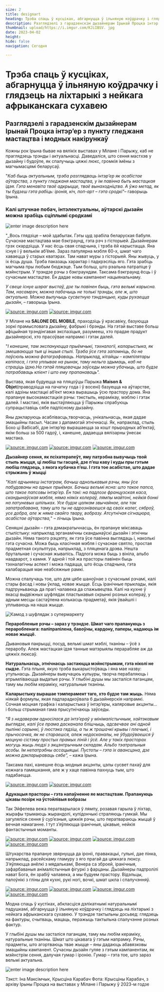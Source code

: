```yaml
---
size: 2
title: designart
heading: Трэба спаць ў кусціках, абгарнуцца ў ільняную коўдрачку і глядзець на ліхтарыкі з нейкага афрыканскага сухавею 
description: Разглядзелі з гарадзенскім дызайнерам Ірынай Процка інтэр’ер з пункту гледжаня мастацтва і модных накірункаў, што сення мастхэв у дызайну і будоўле, як спалучыць цяжкі люкс, громкія імёны з магчымасцямі беларусаў
thumbnail: upload/https://i.imgur.com/KJiIBSV. jpg
date: 2023-04-02
height: 
hide: false
navigation: Сегодня

---
```

# **Трэба спаць ў кусціках, абгарнуцца ў ільняную коўдрачку і глядзець на ліхтарыкі з нейкага афрыканскага сухавею**

## Разглядзелі з гарадзенскім дызайнерам Ірынай Процка інтэр’ер з пункту гледжаня мастацтва і модных накірункаў

Кожны рок Ірына бывае на вялікіх выставах у Мілане і Парыжу, каб не праглядзець трэнды і актуальнасці. Даведаліся, што сення мастхэв у дызайну і будоўле, як спалучыць цяжкі люкс, громкія імёны з магчымасцямі беларусаў.

"_Каб быць актуальным, трэба разглядваць інтэр’ер як асабістае аўтарства, з пункту гледжаня мастацтва, у ім павінна быть мастацкая ідэя. Гэта менавіта тваё адкрыцце, тваё вынаходніцтва. А ўжо метад, як ты будзеш гэта рабіць: іронія, кіч, поп-арт – гэта сродкі"_– гаворыць Ірына.

### **Калі штучнае побач, інтэлектуальны, аўтарскі дызайн можна зрабіць сціплымі сродкамі**

![enter image description here](https://i.imgur.com/K94Ki8K.jpg)

"_Вось глядзіце – мой здабытак. Гэты цуд зрабіла беларуская бабуля. Сучаснае мастацтава мае бэкграунд, гэта рэч з гісторыей. Дызайнерам грэх скардзіцца. У нас ёсць свая спадчына, і трэба ёй карыстацца. Яна існуе і ў велькім аб’ёме. Зараз папулярна мэбля 60-х, шмат чаго хаваецца ў старых кватэрах. Там нават муры з гісторыей. Яны жывуць, у іх ёсць душа. Трэба паказаць характар і падкрэсліць яго. Гэта зрабіць магчыма пры любым бюджэце. Тым больш, што рэальна патрапіце ў мэйнстрым. У трэндзе рэчы з бэкграундам. Таксама бэкграунд ёсць і ў сучасным мастацтве. Ён дадае новы кампанент нацыянальнаму.

_У свеце існуе шэраг выстаў, дзе ты павінен быць, гэта вельмі карысна. Там, насамрэч, можна пабачыць не толькі трэнды, але ж, што актуальна. Можна вылучыць сусветную тэндэнцыю, куды рухаецца дызайн_, – гаворыць Ірына.

<div class="gallery2">
<!-- Смените gallery2 на gallery3 или gallery4, цифра определяет количество картинок в одном ряду -->
<a href="https://imgur.com/qe2SXs6"><img src="https://i.imgur.com/qe2SXs6.jpg" title="source: imgur.com" /></a>
<a href="https://imgur.com/cYQhBCn"><img src="https://i.imgur.com/cYQhBCn.jpg" title="source: imgur.com" /></a>
</div>

У Мілане на **SALONE DEL MOBILE**, праходзіць ў красавіку, базуюцца зоркі прамысловага дызайну, фабрыкі і брэнды. На гэтай выставе больш афіцыйная трэндінгавая экспазіцыя, разумееш, хто прадае прадукт дызайнерскі, хто прасоўвае напрамкі і гэтак далей.

"_І канешне, там экспануюцца прыёмчыкі, тэхналогіі, каларыстыка, як змешваюцца тыя ці іншыя стылі. Трэба ўсе гэта запомніць, бо не паўсюль можна фатаграфаваць. Напрыклад, кітайцы – кампілятары капіпаса, і гэта уплывае на рынак, таму нельга здымаць, каб не страціць ідэю.На гэтай пляцовачцы заўседы можна убачыць, што будзе патрабаваць кліент і што ему прапанаваць"._

Выстава, якая будуецца на пляцоўцы Парыжа **Maison & Objet**(праводзіцца на пачатку года і ў восені) базуецца на аўтарстве, калі адзіны мастацкі аб’ект можа вырашыць ўсю прастору дома. Яна  прапануе высокамастацкія рэчы: тэкстыль, керамікау, мэблю і гэтак далей. І мастакі, якія выстаўляюцца ў Парыжы спрабуюць супрацьставіць сябе падпісному дызайну.

Яны дэкларуюць асаблівасць,творчасць, унікальнасць, якая дадае эмацыйны пасыл. Часам з дапамогай этнічнасці. Як, напраклад, стыль Бохо ці Вабісабі, дзе інтэр’ер вырашаецца за кошт прыродных аб’ектаў, якім больш за 500 гадоў, і, канешне,  дадаецца вялізарны ўнесак мастака.

<div class="gallery3">
<!-- Смените gallery2 на gallery3 или gallery4, цифра определяет количество картинок в одном ряду -->
<a href="https://imgur.com/SdtLai1"><img src="https://i.imgur.com/SdtLai1.jpg" title="source: imgur.com" /></a>
<a href="https://imgur.com/Lka7tK4"><img src="https://i.imgur.com/Lka7tK4.jpg" title="source: imgur.com" /></a>
<a href="https://imgur.com/PvXExIl"><img src="https://i.imgur.com/PvXExIl.jpg" title="source: imgur.com" /></a>
</div>

**Дызайнер сення, як псіхатерапеўт, яму патрэбна вывучыць твой стыль жыцця,  ці любіш ты гасцей, дзе п’еш каву і куды пры гэтым любіш глядзець, з якога кубачка п’еш. І гэта тое асабістае, што дадае стрыжань ў жыцці**

_"Калі адчыняеш інстаграм,  бачыш аднолькавыя рэчы, яны ўсе пабудаваны на адных прыёмах. Бачыш вельмі ясна: што такое папса, што такое папсовы інтэр’ер. Ён такі: на падлозе французская каса, скандынаўская мэбля, няма ніякіх колераў, лямпы майтоні, нейкія бонкі на латуневых шпільках. Усе будзе цалкам звычайнае, але так запатрабавана, таму што ты не адрозніваешся ад сваіх калег, сяброў, усе добра, але ж няма свайго твару, вобразу. Атсутнічая сігнацюра, асабістае аўтарства,_" – лічыць Ірына.

Сеняшні дызайн – гэта дэмакратычнасць, ён прапануе міксаваць стылістыку: напрыклад эрганамічны скандынаўскі дызайн і этнічны дызайн. Няма такого рэцэпту, як гэта ўсе павінна выглядаць і, наколькі гэта сучасна. Можа быць класічная мэбля і сучаснае святло, простая прадметная скульптура, напрыклад, з пляценага дрэва.  Нешта брутальнае і сучасная жывапісь. Падлога можа быць з вініла, альбо наадварот, з камня. У адной і той жа прасторы павінен быць тэхналагічны аспект і можа падацца, што ёсць спадчына, гэта калабарацыя мае неабсяжные рамкі.

Можна спалучаць тое, што для цябе шаноўнае з сучаснымі рэчамі, калі стары фасад і новы ўклад, новае жыцце. Ёсць іранічные прыклады, якія падтруньваюць да прагі чалавека да спажывецтва. Калі на кухне  ў якасці выдвіжных шуфлядак пластыкавыя скрынкі розных колераў, у адным месцы састаўлена колькасць прадметаў, якія ўвайшлі і уплываюць на наша жыцце.

![Камод з шуфлядак з супермаркету](https://i.imgur.com/X45fHxl.jpg)

**Пераробленые рэчы – зараз у трэндзе. Шмат чаго прапануюць з пераробленага: паліпрапілена, бавоўны, кардону, паперы, надаюць ім новае жыццё.**

Дывановыя пакрыцці, посуд, вельмі шмат мэблі, тканіны – ўсё з пераробу. Алеж мастацкая ідэя танные матэрыялы перарабляе аж да цяжкіх люксаў.

**Натуральнасць, этнічнасць застаюцца мэйнстрымам, гэта ніколі не сыдзе.** Гэта плыня, якую трэба выкарыстоўваць і яна мае назву: утульнасць. Дызайнеры вывучацюь кульуры, творча перабаляюць і атрымліваюцца выдатые рэчы. У глыбіні душы мы засталіся паганцам, таму мы любім кераміку, натуральные тканіны.

**Каларыстыку вырашае тэмперамент таго, хто будзе там жыць.** Няма ніякай формулы, якая падпарадкоўвала б дызайнерскія напрамкі. Сочная моцная графіка і каларыстыка ў інтэр’еры, каляровые акцэнты… і больш стрыманая гама прысутнічаюць заўседы.

“_Я з недаверам адносілася да інтэ’ераў у мінімалістычным, хайтэкавым выглядзе, калі ўсе прама дасканала блішчыць, адсвечвае ані адной пылінкі сарынкі, ў люстэка гядзіш, а ты ж трошачкі крывы і плечыкі, і прычосачка, як не стараешся, алеж недасканалы, не ўбудоўваешся ў моцную сістэму простых прамых ліній і ўсё. Але у такіх прасторах могуць жыць людзі з экцэнтрычным складам. Альбо тэатральныя асобы. Ім непатрэбны ассацыяцыі. Пустоты – гэта іх авансцэна, дзе можна дэкларыраваць сябе”,_ – кажа Ірына.

Таксама пахі, канешне ёсць модныя акцэнты, цэлы сусвет пахаў для кожнага памяшкання, але ж у хаце павінна пахнуць тым, што падабаецца.

<div class="gallery2">
<!-- Смените gallery2 на gallery3 или gallery4, цифра определяет количество картинок в одном ряду -->
<a href="https://imgur.com/LVMx049"><img src="https://i.imgur.com/LVMx049.jpg" title="source: imgur.com" /></a>
<a href="https://imgur.com/Xe8HFq7"><img src="https://i.imgur.com/Xe8HFq7.jpg" title="source: imgur.com" /></a>
</div>

**Адукацыя прасторы – гэта напаўненне яе мастацтвам. Прапануюць цікавы позірк на ўстойлівыя вобразы**

Так Эйфелева вежа ператварылася ў лямпу, розавая гарыла ў ліхтар, жырафы трымаюць жырандолі, купідончыкі страляюць гумкай. Мы загуляліся сення ў сур’езныя, цяжкія рэчы, што ператвараюць жыццё ў вечная намаганне. І тут з’яўляюцца іранічныя, цікавые, нейкія фантастычныя моманты.

<div class="gallery2">
<!-- Смените gallery2 на gallery3 или gallery4, цифра определяет количество картинок в одном ряду -->
<a href="https://imgur.com/NeEpwpm"><img src="https://i.imgur.com/NeEpwpm.jpg" title="source: imgur.com" /></a>
<a href="https://imgur.com/MbhW726"><img src="https://i.imgur.com/MbhW726.jpg" title="source: imgur.com" /></a>
<a href="https://imgur.com/glZh1tf"><img src="https://i.imgur.com/glZh1tf.jpg" title="source: imgur.com" /></a>
<a href="https://imgur.com/OQlJ8l4"><img src="https://i.imgur.com/OQlJ8l4.jpg" title="source: imgur.com" /></a>
</div>

Штукарства прапануе звярнуцца да іроніі, правакацыі, гульні, дае пінка, напрыклад, расейскаму гламуру з яго прагай да цяжкага люксу. З’яўляюцца анёлкі з мядалькамі, Венера са зброей, іранічныя, зафарбаваныя анімалістычныя фігуркі з фарцаны. Дызайнеры падтролілі нават Бога, ён зрабіў чалавека, а мы будуем прастору. Відэльцы, палоўнікі з гліны для кухні, рукі ногі, вочкі, шмат шкла і спалучэнняў.

<div class="gallery2">
<!-- Смените gallery2 на gallery3 или gallery4, цифра определяет количество картинок в одном ряду -->
<a href="https://imgur.com/vgFRtiH"><img src="https://i.imgur.com/vgFRtiH.jpg" title="source: imgur.com" /></a>
<a href="https://imgur.com/uqjL1oL"><img src="https://i.imgur.com/uqjL1oL.jpg" title="source: imgur.com" /></a>
<a href="https://imgur.com/nZOhmLs"><img src="https://i.imgur.com/nZOhmLs.jpg" title="source: imgur.com" /></a>
<a href="https://imgur.com/1cRoWwQ"><img src="https://i.imgur.com/1cRoWwQ.jpg" title="source: imgur.com" /></a>
</div>

Модна спаць ў кустіках, абкласціся дэлікатнымі натуральнымі падушкамі, абгарнуцца ў ільняную коўдрачку і глядзець на ліхтарыкі з нейкага афрыканскага сухавею. У трэндзе тактыльны досьвед: глядзець на фактуры, счытваць, мацаць, перажыць тактыльна спалучэнне розных фактур.

У глыбіні душы мы засталіся паганцам, таму мы любім кераміку, натуральные тканіны. Шмат што цікавага ў гэтым напрамку. Рэчы, прадметы, што агортваюць твае жыцце – яны дадаюць абавязковы эмацыйны кампанент.  Сучасны дызайн гуляе з гэтым кампанентам, як мэйнстрім сення, далучая гумар і іронію.  Гумар – гэта тое, што зараз вельмі актуальна.

![enter image description here](https://i.imgur.com/tPENtdw.jpg)

Тэкст: Іна Максімчык, Крысціна Карабач
Фота: Крысціны Карабач, з  архіву Ірыны Процка на выставах у Мілане і Парыжу ў 2023-м годзе

